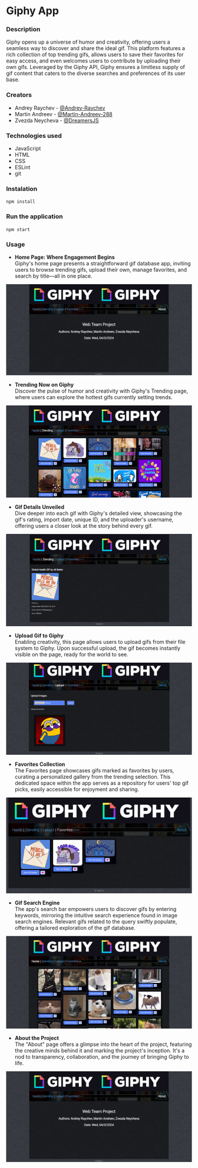 # Giphy App

### Description

Giphy opens up a universe of humor and creativity, offering users a seamless way to discover and share the ideal gif. This platform features a rich collection of top trending gifs, allows users to save their favorites for easy access, and even welcomes users to contribute by uploading their own gifs. Leveraged by the Giphy API, Giphy ensures a limitless supply of gif content that caters to the diverse searches and preferences of its user base.

### Creators

- Andrey Raychev - [@Andrey-Raychev](https://github.com/Andrey-Raychev)
- Martin Andreev - [@Martin-Andreev-288](https://github.com/Martin-Andreev-288)
- Zvezda Neycheva - [@DreamersJS](https://github.com/DreamersJS)

### Technologies used

- JavaScript
- HTML
- CSS
- ESLint
- git

### Instalation

```
npm install
```

### Run the application

```
npm start
```

### Usage

- **Home Page: Where Engagement Begins**
  <br />Giphy's home page presents a straightforward gif database app, inviting users to browse trending gifs, upload their own, manage favorites, and search by title—all in one place.

<img src="./images/about.png"/>
<br/>

- **Trending Now on Giphy**
  <br />Discover the pulse of humor and creativity with Giphy's Trending page, where users can explore the hottest gifs currently setting trends.

 <img src="./images/trending.png"/>
 <br />

- **Gif Details Unveiled**
  <br />Dive deeper into each gif with Giphy's detailed view, showcasing the gif's rating, import date, unique ID, and the uploader's username, offering users a closer look at the story behind every gif.

<img src="./images/trendingDetails.png"/>
<br/>

- **Upload Gif to Giphy**
  <br />Enabling creativity, this page allows users to upload gifs from their file system to Giphy. Upon successful upload, the gif becomes instantly visible on the page, ready for the world to see.

<img src="./images/uploadImg.png"/>
<br/>

- **Favorites Collection**
  <br/>The Favorites page showcases gifs marked as favorites by users, curating a personalized gallery from the trending selection. This dedicated space within the app serves as a repository for users' top gif picks, easily accessible for enjoyment and sharing.

<img src="./images/favorites.png"/>
<br/>

- **Gif Search Engine**
  <br/>The app's search bar empowers users to discover gifs by entering keywords, mirroring the intuitive search experience found in image search engines. Relevant gifs related to the query swiftly populate, offering a tailored exploration of the gif database.

<img src="./images/search.png"/>
<br/>

- **About the Project**
  <br/>The "About" page offers a glimpse into the heart of the project, featuring the creative minds behind it and marking the project's inception. It's a nod to transparency, collaboration, and the journey of bringing Giphy to life.

<img src="./images/about.png"/>
<br/>
